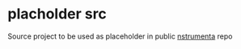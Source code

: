 # placholder src

Source project to be used as placeholder in public [nstrumenta](https://github.com/nstrumenta/nstrumenta) repo
